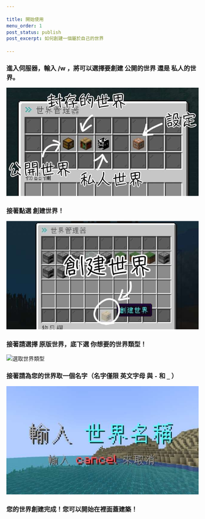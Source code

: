 ```yaml
---

title: 開始使用
menu_order: 1
post_status: publish
post_excerpt: 如何創建一個屬於自己的世界

---
```


### 進入伺服器，輸入 /w ，將可以選擇要創建 公開的世界 還是 私人的世界。

![世界選取選單](/_images/world-menu.jpg)

### 接著點選 創建世界！

![創建世界按鈕](/_images/create-world-button.jpg)

### 接著請選擇 原版世界，底下選 你想要的世界類型！

![選取世界類型](/_images/create-world-type.jpg)

### 接著請為您的世界取一個名字（名字僅限 英文字母 與 `-` 和 `_` ）

![輸入世界名稱(輸入cancel取消輸入)](/_images/enter-world-name.jpg)

### 您的世界創建完成！您可以開始在裡面蓋建築！